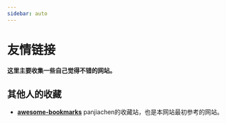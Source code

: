 ```yaml
---
sidebar: auto
---
```


# 友情链接

**这里主要收集一些自己觉得不错的网站。**

## 其他人的收藏

- [**awesome-bookmarks**](https://panjiachen.gitee.io/awesome-bookmarks/repository/) panjiachen的收藏站，也是本网站最初参考的网站。
